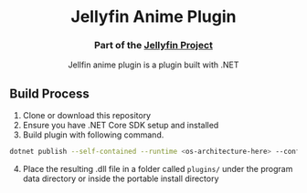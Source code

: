 <h1 align="center">Jellyfin Anime Plugin</h1>
<h3 align="center">Part of the <a href="https://jellyfin.media">Jellyfin Project</a></h3>

<p align="center">
Jellfin anime plugin is a plugin built with .NET
</p>

## Build Process
1. Clone or download this repository
2. Ensure you have .NET Core SDK setup and installed
3. Build plugin with following command.
```sh
dotnet publish --self-contained --runtime <os-architecture-here> --configuration Release --output bin
```
4. Place the resulting .dll file in a folder called ```plugins/``` under  the program data directory or inside the portable install directory
